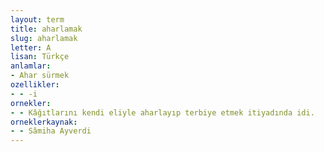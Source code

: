 ```yaml
---
layout: term
title: aharlamak
slug: aharlamak
letter: A
lisan: Türkçe
anlamlar:
- Ahar sürmek
ozellikler:
- - -i
ornekler:
- - Kâğıtlarını kendi eliyle aharlayıp terbiye etmek itiyadında idi.
orneklerkaynak:
- - Sâmiha Ayverdi
---
```

